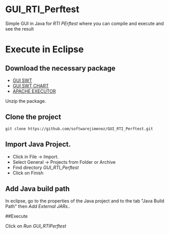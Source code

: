 # GUI_RTI_Perftest
Simple GUI in Java for *RTI PErftest* where you can compile and execute and see the result

# Execute in Eclipse

## Download the necessary package

* [GUI SWT](http://www.java2s.com/Code/Jar/o/Downloadorgeclipseswt31jar.htm)
* [GUI SWT CHART](http://www.java2s.com/Code/Jar/o/Downloadorgswtchart060jar.htm)
* [APACHE EXECUTOR](http://www.java2s.com/Code/Jar/c/Downloadcommonsexec13jar.htm)

Unzip the package.

## Clone the project

```
git clone https://github.com/softwarejimenez/GUI_RTI_Perftest.git
```

## Import Java Project.

* Click in File -> Import.  
* Select General -> Projects from Folder or Archive
* Find directory *GUI_RTI_Perftest*
* Click on Finish

## Add Java build path

In eclipse, go to the properties of the Java project and to the tab "Java Build Path" then *Add External JARs..*

##Execute

Click on *Run GUI_RTIPerftest*